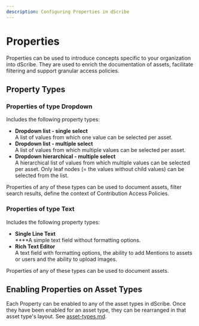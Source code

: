 ```yaml
---
description: Configuring Properties in dScribe
---
```


# Properties

Properties can be used to introduce concepts specific to your organization into dScribe. They are used to enrich the documentation of assets, facilitate filtering and support granular access policies.

## Property Types

### Properties of type Dropdown

Includes the following property types:

* **Dropdown list - single select**\
  A list of values from which one value can be selected per asset.&#x20;
* **Dropdown list - multiple select**\
  A list of values from which multiple values can be selected per asset.&#x20;
* **Dropdown hierarchical - multiple select**\
  A hierarchical list of values from which multiple values can be selected per asset. Only leaf nodes (= the values without child values) can be selected from the list.

Properties of any of these types can be used to document assets, filter search results, define the context of Contribution Access Policies.

### Properties of type Text

Includes the following property types:

* **Single Line Text**\
  ****A simple text field without formatting options.
* **Rich Text Editor**\
  A text field with formatting options, the ability to add Mentions to assets or users and the ability to upload images.&#x20;

Properties of any of these types can be used to document assets.&#x20;

## Enabling Properties on Asset Types&#x20;

Each Property can be enabled to any of the asset types in dScribe. Once they have been enabled for an asset type, they can be rearranged in that asset type's layout. See [asset-types.md](asset-types.md "mention").

